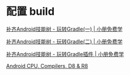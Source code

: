 # 配置 build

[补齐Android技能树 - 玩转Gradle(一) | 小册免费学](https://juejin.cn/post/6950643579643494431#heading-0)

[补齐Android技能树 - 玩转Gradle(二) | 小册免费学](https://juejin.cn/post/6955008819868991495#heading-0)

[补齐Android技能树 - 玩转Gradle插件 | 小册免费学](https://juejin.cn/post/6956517422606057479#heading-20)

[Android CPU, Compilers, D8 & R8](https://juejin.cn/post/6844903936227278861#heading-4)
